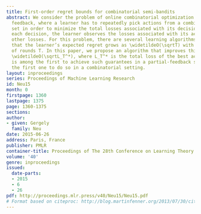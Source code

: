 ```yaml
---
title: First-order regret bounds for combinatorial semi-bandits
abstract: We consider the problem of online combinatorial optimization under semi-bandit
  feedback, where a learner has to repeatedly pick actions from a combinatorial decision
  set in order to minimize the total losses associated with its decisions. After making
  each decision, the learner observes the losses associated with its action, but not
  other losses. For this problem, there are several learning algorithms that guarantee
  that the learner’s expected regret grows as \widetildeO(\sqrtT) with the number
  of rounds T. In this paper, we propose an algorithm that improves this scaling to
  \widetildeO(\sqrtL_T^*), where L_T^* is the total loss of the best action. Our algorithm
  is among the first to achieve such guarantees in a partial-feedback scheme, and
  the first one to do so in a combinatorial setting.
layout: inproceedings
series: Proceedings of Machine Learning Research
id: Neu15
month: 0
firstpage: 1360
lastpage: 1375
page: 1360-1375
sections: 
author:
- given: Gergely
  family: Neu
date: 2015-06-26
address: Paris, France
publisher: PMLR
container-title: Proceedings of The 28th Conference on Learning Theory
volume: '40'
genre: inproceedings
issued:
  date-parts:
  - 2015
  - 6
  - 26
pdf: http://proceedings.mlr.press/v40/Neu15/Neu15.pdf
# Format based on citeproc: http://blog.martinfenner.org/2013/07/30/citeproc-yaml-for-bibliographies/
---
```


